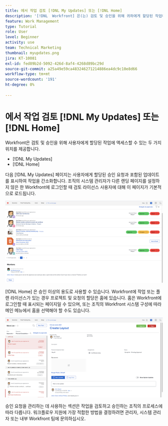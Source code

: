 ```yaml
---
title: 에서 작업 검토 [!DNL My Updates] 또는 [!DNL Home]
description: '[!DNL  Workfront] 은(는) 검토 및 승인을 위해 귀하에게 할당된 작업에 액세스할 수 있는 두 가지 위치를 제공합니다. [!DNL My Updates] 및 [!DNL Home] '
feature: Work Management
type: Tutorial
role: User
level: Beginner
activity: use
team: Technical Marketing
thumbnail: myupdates.png
jira: KT-10081
exl-id: fed89b2d-5092-426d-8af4-4268d89bc29d
source-git-commit: a25a49e59ca483246271214886ea4dc9c10e8d66
workflow-type: tm+mt
source-wordcount: '191'
ht-degree: 0%

---
```


# 에서 작업 검토 [!DNL My Updates] 또는 [!DNL Home]

Workfront은 검토 및 승인을 위해 사용자에게 할당된 작업에 액세스할 수 있는 두 가지 위치를 제공합니다.

* [!DNL My Updates]
* [!DNL Home]

다음 [!DNL My Updates] 페이지는 사용자에게 할당된 승인 요청과 포함된 업데이트를 표시하여 작업을 간소화합니다. 조직의 시스템 관리자가 다른 랜딩 페이지를 설정하지 않은 한 Workfront에 로그인할 때 검토 라이선스 사용자에 대해 이 페이지가 기본적으로 로드됩니다.

![의 이미지 [!DNL My Updates] 페이지](assets/my-updates-overview.png)

[!DNL Home] 은 승인 이상의 용도로 사용할 수 있습니다. Workfront에 작업 또는 플랜 라이선스가 있는 경우 프로젝트 및 요청의 할당은 홈에 있습니다. 홈은 Workfront에 로그인할 때 표시되는 페이지일 수 있으며, 또는 조직의 Workfront 시스템 구성에 따라 메인 메뉴에서 홈을 선택해야 할 수도 있습니다.

![의 이미지 [!DNL Home] 페이지](assets/home-overview.png)

승인 요청을 관리하는 데 사용하는 섹션은 작업을 검토하고 승인하는 조직의 프로세스에 따라 다릅니다. 워크플로우 지원에 가장 적합한 방법을 결정하려면 관리자, 시스템 관리자 또는 내부 Workfront 팀에 문의하십시오.
